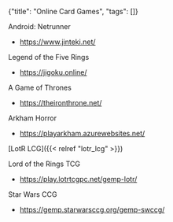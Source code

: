 {"title": "Online Card Games", "tags": []}


Android: Netrunner
* https://www.jinteki.net/

Legend of the Five Rings
* https://jigoku.online/

A Game of Thrones
* https://theironthrone.net/

Arkham Horror
* https://playarkham.azurewebsites.net/

[LotR LCG]({{< relref "lotr_lcg" >}})

Lord of the Rings TCG
* https://play.lotrtcgpc.net/gemp-lotr/

Star Wars CCG
* https://gemp.starwarsccg.org/gemp-swccg/

